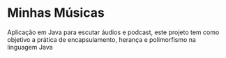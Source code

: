 # Minhas Músicas
Aplicação em Java para escutar áudios e podcast, este projeto tem como objetivo a prática de encapsulamento, herança e polimorfismo na linguagem Java 
